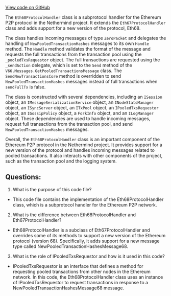 [View code on GitHub](https://github.com/NethermindEth/nethermind/src/Nethermind/Nethermind.Network/P2P/Subprotocols/Eth/V68/Eth68ProtocolHandler.cs)

The `Eth68ProtocolHandler` class is a subprotocol handler for the Ethereum P2P protocol in the Nethermind project. It extends the `Eth67ProtocolHandler` class and adds support for a new version of the protocol, Eth68. 

The class handles incoming messages of type `ZeroPacket` and delegates the handling of `NewPooledTransactionHashes` messages to its own `Handle` method. The `Handle` method validates the format of the message and requests the full transactions from the transaction pool using the `_pooledTxsRequestor` object. The full transactions are requested using the `_sendAction` delegate, which is set to the `Send` method of the `V66.Messages.GetPooledTransactionsMessage` class. The `SendNewTransactionsCore` method is overridden to send `NewPooledTransactionHashes` messages instead of full transactions when `sendFullTx` is false. 

The class is constructed with several dependencies, including an `ISession` object, an `IMessageSerializationService` object, an `INodeStatsManager` object, an `ISyncServer` object, an `ITxPool` object, an `IPooledTxsRequestor` object, an `IGossipPolicy` object, a `ForkInfo` object, and an `ILogManager` object. These dependencies are used to handle incoming messages, request full transactions from the transaction pool, and send `NewPooledTransactionHashes` messages. 

Overall, the `Eth68ProtocolHandler` class is an important component of the Ethereum P2P protocol in the Nethermind project. It provides support for a new version of the protocol and handles incoming messages related to pooled transactions. It also interacts with other components of the project, such as the transaction pool and the logging system.
## Questions: 
 1. What is the purpose of this code file?
- This code file contains the implementation of the Eth68ProtocolHandler class, which is a subprotocol handler for the Ethereum P2P network.

2. What is the difference between Eth68ProtocolHandler and Eth67ProtocolHandler?
- Eth68ProtocolHandler is a subclass of Eth67ProtocolHandler and overrides some of its methods to support a new version of the Ethereum protocol (version 68). Specifically, it adds support for a new message type called NewPooledTransactionHashesMessage68.

3. What is the role of IPooledTxsRequestor and how is it used in this code?
- IPooledTxsRequestor is an interface that defines a method for requesting pooled transactions from other nodes in the Ethereum network. In this code, the Eth68ProtocolHandler class uses an instance of IPooledTxsRequestor to request transactions in response to a NewPooledTransactionHashesMessage68 message.